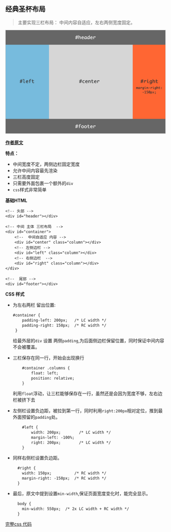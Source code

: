 ## 经典圣杯布局 ##
> 主要实现三栏布局： 中间内容自适应，左右两侧宽度固定。

![三栏布局](./diagram_05.gif)

**[作者原文](https://alistapart.com/article/holygrail)**

 **特点：**

  - 中间宽度不定，两侧边栏固定宽度
  - 允许中间内容最先渲染
  - 三栏高度固定
  - 只需要外面包裹一个额外的`div`
  - `css`样式非常简单  

**基础HTML**
  ```
  <!-- 头部 -->
  <div id="header"></div>

  <!-- 中间 主体 三栏布局  -->
  <div id="container">
      <!--  中间自适应 内容 -->
      <div id="center" class="column"></div>
      <!-- 左侧边栏 -->
      <div id="left" class="column"></div>
      <!-- 右侧边栏  -->
      <div id="right" class="column"></div>
  </div>

  <!--  尾部 -->
  <div id="footer"></div>

  ```
**CSS 样式**

 - 为左右两栏 留出位置:
   ```
   #container {
       padding-left: 200px;   /* LC width */
       padding-right: 150px;  /* RC width */
    }
   ```
    给最外层的`div` 设置 两侧`padding`,为后面侧边栏保留位置，同时保证中间内容不会被覆盖。

- 三栏保存在同一行，开始会出现换行
  ```
      #container .columns {
          float: left;
          position: relative;
      }
  ```  
  利用`float`浮动，让三栏能够保存在一行，虽然还是会因为宽度不够，左右边栏被挤下去

- 左侧栏设置负边距，被拉到第一行，同时利用`right:200px`相对定位，推到最外面预留的`padding`处。
    ```
        #left {
            width: 200px;        /* LC width */
            margin-left: -100%;  
            right: 200px;        /* LC width */
        }
    ```
- 同样右侧栏设置负边距。
    ```
      #right {
        width: 150px;          /* RC width */
        margin-right: -150px;  /* RC width */
      }
    ```

- 最后，原文中提到设置`min-width`,保证页面宽度变化时，能完全显示。
  ```
    body {
      min-width: 550px;  /* 2x LC width + RC width */
    }
  ```

[完整css 代码](./index.html)
